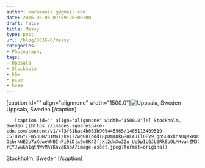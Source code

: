 ```yaml
---
author: karamanis.g@gmail.com
date: 2016-06-05 07:59:20+00:00
draft: false
title: Messy
type: post
url: /blog/2016/6/messy
categories:
- Photography
tags:
- Uppsala
- Stockholm
- b&w
- pipe
- hose
---
```


[caption id="" align="alignnone" width="1500.0"]![ Uppsala, Sweden ](https://images.squarespace-cdn.com/content/v1/4f3f61bae4b063b909445965/1465113389037-BBQGWPF35FY5GWSIKKK6/ke17ZwdGBToddI8pDm48kFWxnDtCdRm2WA9rXcwtIYR7gQa3H78H3Y0txjaiv_0fmUlfgh0PDRwdBlKSZS7d3qg-bXZ31eGArDX531RnUXobAo46xV05MoL3_PffCbiVOqpeNLcJ80NK65_fV7S1UZVgvQw7FHpS_lRSdxIPKqv5zMZba3Vz357e5oCn1p-qvmHlvnU9x5Hx_fTygomSIg/image-asset.jpeg?format=original)
 Uppsala, Sweden [/caption] 
  


  
       [caption id="" align="alignnone" width="1500.0"]![ Stockholm, Sweden ](https://images.squarespace-cdn.com/content/v1/4f3f61bae4b063b909445965/1465113409519-C5T0YGYEFW53DH231M4I/ke17ZwdGBToddI8pDm48kGRKL4JIl0FV9_gnSO4xknsUqsxRUqqbr1mOJYKfIPR7oI24p9UAmYbMwF9D5BPmK2OGY_sy0bpjLt6y3DExjPs1g-OzbrkWE2b7aXdweWNBInPi9iDjx9w8K4ZfjXt2dmXw32u_Ue5p1LGJb3Rk6bOLMHvanZM3OMOLSCAE-rCYJvwGh1qtNWvMhYKnvaKhbA/image-asset.jpeg?format=original)
 Stockholm, Sweden [/caption]
